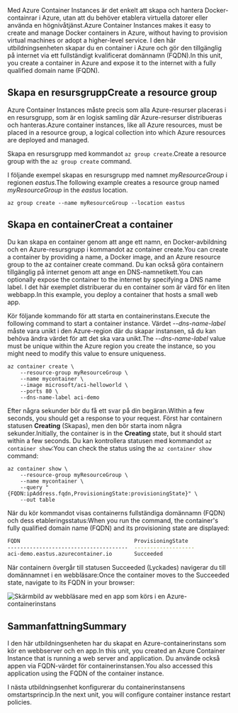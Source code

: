 <span data-ttu-id="86411-101">Med Azure Container Instances är det enkelt att skapa och hantera Docker-containrar i Azure, utan att du behöver etablera virtuella datorer eller använda en högnivåtjänst.</span><span class="sxs-lookup"><span data-stu-id="86411-101">Azure Container Instances makes it easy to create and manage Docker containers in Azure, without having to provision virtual machines or adopt a higher-level service.</span></span> <span data-ttu-id="86411-102">I den här utbildningsenheten skapar du en container i Azure och gör den tillgänglig på internet via ett fullständigt kvalificerat domännamn (FQDN).</span><span class="sxs-lookup"><span data-stu-id="86411-102">In this unit, you create a container in Azure and expose it to the internet with a fully qualified domain name (FQDN).</span></span>

## <a name="create-a-resource-group"></a><span data-ttu-id="86411-103">Skapa en resursgrupp</span><span class="sxs-lookup"><span data-stu-id="86411-103">Create a resource group</span></span>

<span data-ttu-id="86411-104">Azure Container Instances måste precis som alla Azure-resurser placeras i en resursgrupp, som är en logisk samling där Azure-resurser distribueras och hanteras.</span><span class="sxs-lookup"><span data-stu-id="86411-104">Azure container instances, like all Azure resources, must be placed in a resource group, a logical collection into which Azure resources are deployed and managed.</span></span>

<span data-ttu-id="86411-105">Skapa en resursgrupp med kommandot `az group create`.</span><span class="sxs-lookup"><span data-stu-id="86411-105">Create a resource group with the `az group create` command.</span></span>

<span data-ttu-id="86411-106">I följande exempel skapas en resursgrupp med namnet *myResourceGroup* i regionen *eastus*.</span><span class="sxs-lookup"><span data-stu-id="86411-106">The following example creates a resource group named *myResourceGroup* in the *eastus* location.</span></span>

```azurecli
az group create --name myResourceGroup --location eastus
```

## <a name="creat-a-container"></a><span data-ttu-id="86411-107">Skapa en container</span><span class="sxs-lookup"><span data-stu-id="86411-107">Creat a container</span></span>

<span data-ttu-id="86411-108">Du kan skapa en container genom att ange ett namn, en Docker-avbildning och en Azure-resursgrupp i kommandot az container create.</span><span class="sxs-lookup"><span data-stu-id="86411-108">You can create a container by providing a name, a Docker image, and an Azure resource group to the az container create command.</span></span> <span data-ttu-id="86411-109">Du kan också göra containern tillgänglig på internet genom att ange en DNS-namnetikett.</span><span class="sxs-lookup"><span data-stu-id="86411-109">You can optionally expose the container to the internet by specifying a DNS name label.</span></span> <span data-ttu-id="86411-110">I det här exemplet distribuerar du en container som är värd för en liten webbapp.</span><span class="sxs-lookup"><span data-stu-id="86411-110">In this example, you deploy a container that hosts a small web app.</span></span>

<span data-ttu-id="86411-111">Kör följande kommando för att starta en containerinstans.</span><span class="sxs-lookup"><span data-stu-id="86411-111">Execute the following command to start a container instance.</span></span> <span data-ttu-id="86411-112">Värdet *--dns-name-label* måste vara unikt i den Azure-region där du skapar instansen, så du kan behöva ändra värdet för att det ska vara unikt.</span><span class="sxs-lookup"><span data-stu-id="86411-112">The *--dns-name-label* value must be unique within the Azure region you create the instance, so you might need to modify this value to ensure uniqueness.</span></span>

```azurecli
az container create \
    --resource-group myResourceGroup \
    --name mycontainer \
    --image microsoft/aci-helloworld \
    --ports 80 \
    --dns-name-label aci-demo
```

<span data-ttu-id="86411-113">Efter några sekunder bör du få ett svar på din begäran.</span><span class="sxs-lookup"><span data-stu-id="86411-113">Within a few seconds, you should get a response to your request.</span></span> <span data-ttu-id="86411-114">Först har containern statusen **Creating** (Skapas), men den bör starta inom några sekunder.</span><span class="sxs-lookup"><span data-stu-id="86411-114">Initially, the container is in the **Creating** state, but it should start within a few seconds.</span></span> <span data-ttu-id="86411-115">Du kan kontrollera statusen med kommandot `az container show`:</span><span class="sxs-lookup"><span data-stu-id="86411-115">You can check the status using the `az container show` command:</span></span>

```azurecli
az container show \
    --resource-group myResourceGroup \
    --name mycontainer \
    --query "{FQDN:ipAddress.fqdn,ProvisioningState:provisioningState}" \
    --out table
```

<span data-ttu-id="86411-116">När du kör kommandot visas containerns fullständiga domännamn (FQDN) och dess etableringsstatus:</span><span class="sxs-lookup"><span data-stu-id="86411-116">When you run the command, the container's fully qualified domain name (FQDN) and its provisioning state are displayed:</span></span>

```bash
FQDN                                    ProvisioningState
--------------------------------------  -------------------
aci-demo.eastus.azurecontainer.io       Succeeded
```

<span data-ttu-id="86411-117">När containern övergår till statusen Succeeded (Lyckades) navigerar du till domännamnet i en webbläsare:</span><span class="sxs-lookup"><span data-stu-id="86411-117">Once the container moves to the Succeeded state, navigate to its FQDN in your browser:</span></span>

![Skärmbild av webbläsare med en app som körs i en Azure-containerinstans](../media-draft/aci-app-browser.png)

## <a name="summary"></a><span data-ttu-id="86411-119">Sammanfattning</span><span class="sxs-lookup"><span data-stu-id="86411-119">Summary</span></span>

<span data-ttu-id="86411-120">I den här utbildningsenheten har du skapat en Azure-containerinstans som kör en webbserver och en app.</span><span class="sxs-lookup"><span data-stu-id="86411-120">In this unit, you created an Azure Container Instance that is running a web server and application.</span></span> <span data-ttu-id="86411-121">Du använde också appen via FQDN-värdet för containerinstansen.</span><span class="sxs-lookup"><span data-stu-id="86411-121">You also accessed this application using the FQDN of the container instance.</span></span>

<span data-ttu-id="86411-122">I nästa utbildningsenhet konfigurerar du containerinstansens omstartsprincip.</span><span class="sxs-lookup"><span data-stu-id="86411-122">In the next unit, you will configure container instance restart policies.</span></span>

